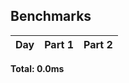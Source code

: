 <!--- benchmarking table --->
## Benchmarks

| Day | Part 1 | Part 2 |
| :---: | :---: | :---:  |

**Total: 0.0ms**
<!--- benchmarking table --->
